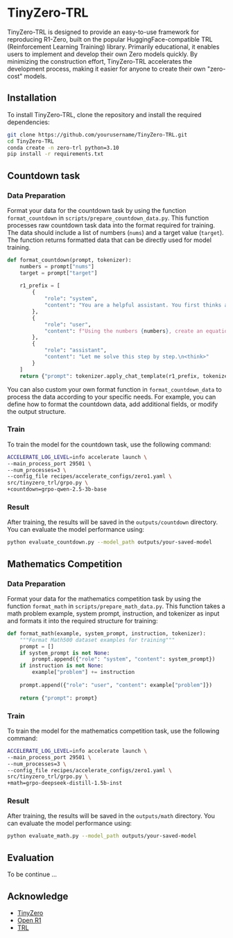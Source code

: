 # TinyZero-TRL
TinyZero-TRL is designed to provide an easy-to-use framework for reproducing R1-Zero, built on the popular HuggingFace-compatible TRL (Reinforcement Learning Training) library. Primarily educational, it enables users to implement and develop their own Zero models quickly. By minimizing the construction effort, TinyZero-TRL accelerates the development process, making it easier for anyone to create their own "zero-cost" models.

## Installation
To install TinyZero-TRL, clone the repository and install the required dependencies:
```bash
git clone https://github.com/yourusername/TinyZero-TRL.git
cd TinyZero-TRL
conda create -n zero-trl python=3.10
pip install -r requirements.txt
```

## Countdown task
### Data Preparation
Format your data for the countdown task by using the function `format_countdown` in `scripts/prepare_countdown_data.py`. This function processes raw countdown task data into the format required for training. The data should include a list of numbers (`nums`) and a target value (`target`). The function returns formatted data that can be directly used for model training.

```py
def format_countdown(prompt, tokenizer):
    numbers = prompt["nums"]
    target = prompt["target"]
    
    r1_prefix = [
        {
            "role": "system",
            "content": "You are a helpful assistant. You first thinks about the reasoning process in the mind and then provides the user with the answer."
        },
        { 
            "role": "user",
            "content": f"Using the numbers {numbers}, create an equation that equals {target}. You can use basic arithmetic operations (+, -, *, /) one or multiple times but each number can only be used once. Show your work in <think> </think> tags. And return the final equation in <answer> </answer> tags, for example <answer> (1 + 2) / 3 </answer>. Think step by step inside <think> tags."
        },
        {
            "role": "assistant",
            "content": "Let me solve this step by step.\n<think>"
        }
    ]
    return {"prompt": tokenizer.apply_chat_template(r1_prefix, tokenize=False, continue_final_message=True), "target": target, "nums": numbers}
```

You can also custom your own format function in `format_countdown_data` to process the data according to your specific needs. For example, you can define how to format the countdown data, add additional fields, or modify the output structure.

### Train
To train the model for the countdown task, use the following command:
```bash
ACCELERATE_LOG_LEVEL=info accelerate launch \
--main_process_port 29501 \
--num_processes=3 \
--config_file recipes/accelerate_configs/zero1.yaml \
src/tinyzero_trl/grpo.py \
+countdown=grpo-qwen-2.5-3b-base
```

### Result
After training, the results will be saved in the `outputs/countdown` directory. You can evaluate the model performance using:
```bash
python evaluate_countdown.py --model_path outputs/your-saved-model
```

## Mathematics Competition
### Data Preparation
Format your data for the mathematics competition task by using the function `format_math` in `scripts/prepare_math_data.py`. This function takes a math problem example, system prompt, instruction, and tokenizer as input and formats it into the required structure for training:

```py
def format_math(example, system_prompt, instruction, tokenizer):
    """Format Math500 dataset examples for training"""
    prompt = []
    if system_prompt is not None:
        prompt.append({"role": "system", "content": system_prompt})
    if instruction is not None:
        example["problem"] += instruction
    
    prompt.append({"role": "user", "content": example["problem"]})
    
    return {"prompt": prompt}
```

### Train
To train the model for the mathematics competition task, use the following command:
```bash
ACCELERATE_LOG_LEVEL=info accelerate launch \
--main_process_port 29501 \
--num_processes=3 \
--config_file recipes/accelerate_configs/zero1.yaml \
src/tinyzero_trl/grpo.py \
+math=grpo-deepseek-distill-1.5b-inst
```

### Result
After training, the results will be saved in the `outputs/math` directory. You can evaluate the model performance using:
```bash
python evaluate_math.py --model_path outputs/your-saved-model
```

## Evaluation
To be continue ...


## Acknowledge
- [TinyZero](https://github.com/Jiayi-Pan/TinyZero)
- [Open R1](https://github.com/huggingface/open-r1)
- [TRL](https://github.com/huggingface/trl)

